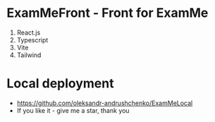# ExamMeFront - Front for ExamMe

1. React.js
2. Typescript
3. Vite
4. Tailwind

# Local deployment

* https://github.com/oleksandr-andrushchenko/ExamMeLocal
* If you like it - give me a star, thank you